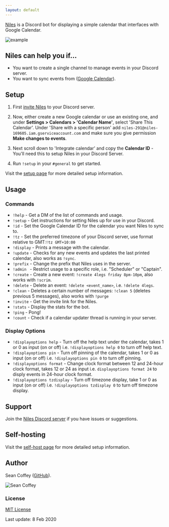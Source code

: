 ```yaml
---
layout: default
---
```


[Niles](http://seanecoffey.github.io/Niles) is a Discord bot for displaying a simple calendar that interfaces with Google Calendar.

![example](https://i.imgur.com/3yYK4QB.png)

## Niles can help you if...

* You want to create a single channel to manage events in your Discord server.
* You want to sync events from ([Google Calendar](https://calendar.google.com)).

## Setup

1. First [invite Niles](https://discordapp.com/oauth2/authorize?client_id=320434122344366082&scope=bot&permissions=523344) to your Discord server.

2. Now, either create a new Google calendar or use an existing one, and under **Settings > Calendars > 'Calendar Name'**, select 'Share This Calendar'. Under 'Share with a specific person' add `niles-291@niles-169605.iam.gserviceaccount.com` and make sure you give permission **Make changes to events**.

3. Next scroll down to 'Integrate calendar' and copy the **Calendar ID** - You'll need this to setup Niles in your Discord Server.

4. Run `!setup` in your `#general` to get started.

Visit the [setup page](http://niles.seanecoffey.com/setup) for more detailed setup information.

## Usage

### Commands

* `!help`     - Get a DM of the list of commands and usage.
* `!setup`    - Get instructions for setting Niles up for use in your Discord.
* `!id`       - Set the Google Calendar ID for the calendar you want Niles to sync to.
* `!tz`       - Set the preferred timezone of your Discord server, use format relative to GMT:`!tz GMT+10:00`
* `!display`  - Prints a message with the calendar.
* `!update`   - Checks for any new events and updates the last printed calendar, also works as `!sync`.
* `!prefix`   - Change the prefix that Niles uses in the server.
* `!admin `   - Restrict usage to a specific role, i.e. "Scheduler" or "Captain".
* `!create`   - Create a new event: `!create 4legs friday 8pm-10pm`, also works with `!scrim`.
* `!delete`   - Delete an event: `!delete <event_name>`, i.e. `!delete 4legs`.
* `!clean`    - Deletes a certain number of messages: `!clean 5` (deletes previous 5 messages), also works with `!purge`
* `!invite`   - Get the invite link for the Niles.
* `!stats`    - Display the stats for the bot.
* `!ping`     - Pong!
* `!count`    - Check if a calendar updater thread is running in your server.

### Display Options

* `!displayoptions help`      - Turn off the help text under the calendar, takes 1 or 0 as input (on or off) i.e. `!displayoptions help 0` to turn off help text.
* `!displayoptions pin`       - Turn off pinning of the calendar, takes 1 or 0 as input (on or off) i.e. `!displayoptions pin 0` to turn off pinning.
* `!displayoptions format`    - Change clock format between 12 and 24-hour clock format, takes 12 or 24 as input i.e. `displayoptions format 24` to disply events in 24-hour clock format.
* `!displayoptions tzdisplay` - Turn off timezone display, take 1 or 0 as input (on or off) i.e. `!displayoptions tzdisplay 0` to turn off timezone display.

## Support

Join the [Niles Discord server](https://discord.gg/jNyntBn) if you have issues or suggestions.

## Self-hosting

Visit the [self-host page](http://niles.seanecoffey.com/selfhost) for more detailed setup information.

## Author

Sean Coffey ([GitHub](http://github.com/seanecoffey)).

![Sean Coffey](https://puu.sh/wcgvn/5dd67ad9c9.png)

### License

[MIT License](http://seanecoffey.mit-license.org/)

Last update: 8 Feb 2020
